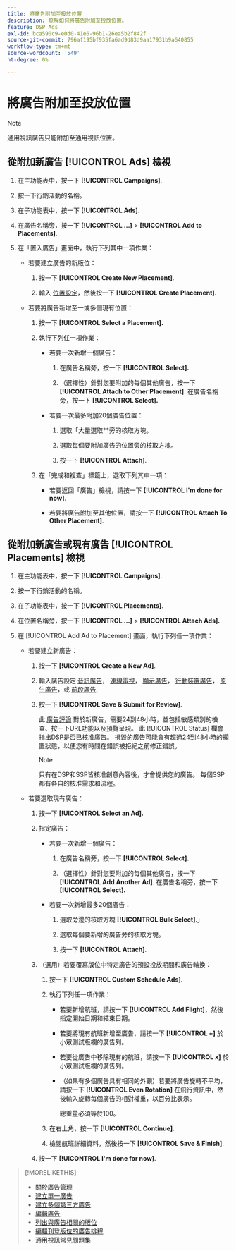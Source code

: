 ```yaml
---
title: 將廣告附加至投放位置
description: 瞭解如何將廣告附加至投放位置。
feature: DSP Ads
exl-id: bca590c9-e0d0-41e6-96b1-26ea5b2f842f
source-git-commit: 796af195bf935fa6ad9d83d9aa17931b9a640855
workflow-type: tm+mt
source-wordcount: '549'
ht-degree: 0%

---
```


# 將廣告附加至投放位置

>[!NOTE]
>
>通用視訊廣告只能附加至通用視訊位置。

## 從附加新廣告 [!UICONTROL Ads] 檢視

1. 在主功能表中，按一下 **[!UICONTROL Campaigns]**.

1. 按一下行銷活動的名稱。

1. 在子功能表中，按一下 **[!UICONTROL Ads]**.

1. 在廣告名稱旁，按一下  **[!UICONTROL ...]** > **[!UICONTROL Add to Placements]**.

1. 在「置入廣告」畫面中，執行下列其中一項作業：

   * 若要建立廣告的新版位：

      1. 按一下 **[!UICONTROL Create New Placement]**.

      1. 輸入 [位置設定](/help/dsp/campaign-management/placements/placement-settings.md)，然後按一下 **[!UICONTROL Create Placement]**.

   * 若要將廣告新增至一或多個現有位置：

      1. 按一下 **[!UICONTROL Select a Placement].**

      1. 執行下列任一項作業：

         * 若要一次新增一個廣告：

            1. 在廣告名稱旁，按一下 **[!UICONTROL Select].**

            1. （選擇性）針對您要附加的每個其他廣告，按一下 **[!UICONTROL Attach to Other Placement]**. 在廣告名稱旁，按一下 **[!UICONTROL Select].**

         * 若要一次最多附加20個廣告位置：

            1. 選取「大量選取**旁的核取方塊。

            1. 選取每個要附加廣告的位置旁的核取方塊。

            1. 按一下 **[!UICONTROL Attach]**.

      1. 在「完成和複查」標籤上，選取下列其中一項：

         * 若要返回「廣告」檢視，請按一下 **[!UICONTROL I'm done for now]**.

         * 若要將廣告附加至其他位置，請按一下 **[!UICONTROL Attach To Other Placement]**.

## 從附加新廣告或現有廣告 [!UICONTROL Placements] 檢視

1. 在主功能表中，按一下 **[!UICONTROL Campaigns]**.

1. 按一下行銷活動的名稱。

1. 在子功能表中，按一下 **[!UICONTROL Placements]**.

1. 在位置名稱旁，按一下  **[!UICONTROL ...]** > **[!UICONTROL Attach Ads].**

1. 在 [!UICONTROL Add Ad to Placement] 畫面，執行下列任一項作業：

   * 若要建立新廣告：

      1. 按一下 **[!UICONTROL Create a New Ad]**.

      1. 輸入廣告設定 [音訊廣告](ad-settings-audio.md)， [連線電視](ad-settings-connected-tv.md)， [顯示廣告](ad-settings-display.md)， [行動裝置廣告](ad-settings-mobile.md)， [原生廣告](ad-settings-native.md)，或 [前段廣告](ad-settings-pre-roll.md).

      1. 按一下 **[!UICONTROL Save & Submit for Review]**.

         此 [廣告評論](ad-about.md) 對於新廣告，需要24到48小時，並包括敏感類別的檢查、按一下URL功能以及預覽呈現。 此 [!UICONTROL Status] 欄會指出DSP是否已核准廣告。 損毀的廣告可能會有超過24到48小時的擱置狀態，以便您有時間在錯誤被拒絕之前修正錯誤。

         >[!NOTE]
         >
         >只有在DSP和SSP皆核准創意內容後，才會提供您的廣告。 每個SSP都有各自的核准需求和流程。

   * 若要選取現有廣告：

      1. 按一下 **[!UICONTROL Select an Ad].**

      1. 指定廣告：

         * 若要一次新增一個廣告：

            1. 在廣告名稱旁，按一下 **[!UICONTROL Select].**

            1. （選擇性）針對您要附加的每個其他廣告，按一下 **[!UICONTROL Add Another Ad]**. 在廣告名稱旁，按一下 **[!UICONTROL Select].**

         * 若要一次新增最多20個廣告：

            1. 選取旁邊的核取方塊 **[!UICONTROL Bulk Select]**.」

            1. 選取每個要新增的廣告旁的核取方塊。

            1. 按一下 **[!UICONTROL Attach]**.

      1. （選用）若要覆寫版位中特定廣告的預設投放期間和廣告輪換：

         1. 按一下 **[!UICONTROL Custom Schedule Ads]**.

         1. 執行下列任一項作業：

            * 若要新增航班，請按一下 **[!UICONTROL Add Flight]**，然後指定開始日期和結束日期。

            * 若要將現有航班新增至廣告，請按一下 **[!UICONTROL +]** 於小眾測試版欄的廣告列。

            * 若要從廣告中移除現有的航班，請按一下 **[!UICONTROL x]** 於小眾測試版欄的廣告列。

            * （如果有多個廣告具有相同的外觀）若要將廣告旋轉不平均，請按一下 **[!UICONTROL Even Rotation]** 在飛行資訊中，然後輸入旋轉每個廣告的相對權重，以百分比表示。

              總重量必須等於100。

         1. 在右上角，按一下 **[!UICONTROL Continue]**.

         1. 檢閱航班詳細資料，然後按一下 **[!UICONTROL Save & Finish]**.

      1. 按一下 **[!UICONTROL I'm done for now]**.

>[!MORELIKETHIS]
>
>* [關於廣告管理](ad-about.md)
>* [建立單一廣告](ad-create.md)
>* [建立多個第三方廣告](ad-create-multiple.md)
>* [編輯廣告](ad-edit.md)
>* [列出與廣告相關的版位](ad-list-placements.md)
>* [編輯刊登版位的廣告排程](/help/dsp/campaign-management/placements/placement-edit-ad-schedule.md)
>* [通用視訊常見問題集](/help/dsp/campaign-management/faq-universal-video.md)
